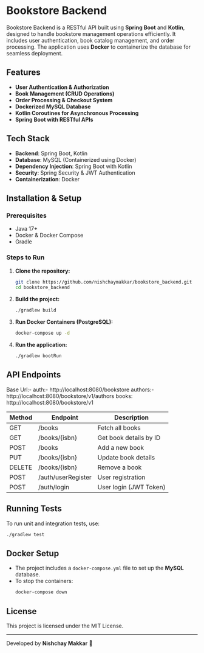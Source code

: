 # Bookstore Backend

Bookstore Backend is a RESTful API built using **Spring Boot** and **Kotlin**, designed to handle bookstore management operations efficiently. It includes user authentication, book catalog management, and order processing. The application uses **Docker** to containerize the database for seamless deployment.

## Features

- **User Authentication & Authorization**
- **Book Management (CRUD Operations)**
- **Order Processing & Checkout System**
- **Dockerized MySQL Database**
- **Kotlin Coroutines for Asynchronous Processing**
- **Spring Boot with RESTful APIs**

## Tech Stack

- **Backend**: Spring Boot, Kotlin
- **Database**: MySQL (Containerized using Docker)
- **Dependency Injection**: Spring Boot with Kotlin
- **Security**: Spring Security & JWT Authentication
- **Containerization**: Docker

## Installation & Setup

### Prerequisites
- Java 17+
- Docker & Docker Compose
- Gradle

### Steps to Run

1. **Clone the repository:**
   ```bash
   git clone https://github.com/nishchaymakkar/bookstore_backend.git
   cd bookstore_backend
   ```

2. **Build the project:**
   ```bash
   ./gradlew build
   ```

3. **Run Docker Containers (PostgreSQL):**
   ```bash
   docker-compose up -d
   ```

4. **Run the application:**
   ```bash
   ./gradlew bootRun
   ```

## API Endpoints
Base Url:-
auth:- http://localhost:8080/bookstore
authors:- http://localhost:8080/bookstore/v1/authors
books: http://localhost:8080/bookstore/v1

| Method | Endpoint              | Description                |
|--------|-----------------------|----------------------------|
| GET    | /books                | Fetch all books            |
| GET    | /books/{isbn}         | Get book details by ID     |
| POST   | /books                | Add a new book             |
| PUT    | /books/{isbn}         | Update book details        |
| DELETE | /books/{isbn}         | Remove a book              |
| POST   | /auth/userRegister    | User registration          |
| POST   | /auth/login           | User login (JWT Token)     |

## Running Tests

To run unit and integration tests, use:
```bash
./gradlew test
```

## Docker Setup

- The project includes a `docker-compose.yml` file to set up the **MySQL** database.
- To stop the containers:
  ```bash
  docker-compose down
  ```


## License

This project is licensed under the MIT License.

---
Developed by **Nishchay Makkar** 🚀
